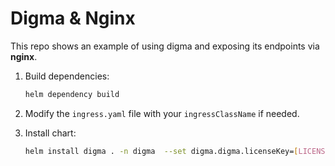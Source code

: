 # Digma & Nginx
This repo shows an example of using digma and exposing its endpoints via **nginx**.

1. Build dependencies:<br/>
    ``` bash
    helm dependency build
    ```

2. Modify the <code>ingress.yaml</code> file with your <code>ingressClassName</code> if needed.

3. Install chart: <br/>
    ``` bash
    helm install digma . -n digma  --set digma.digma.licenseKey=[LICENSE] --set domain=[DOMAIN]
    ```